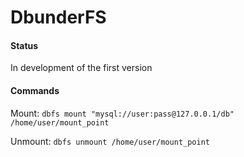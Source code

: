 # DbunderFS

#### Status
In development of the first version

#### Commands
Mount: `dbfs mount "mysql://user:pass@127.0.0.1/db" /home/user/mount_point`

Unmount: `dbfs unmount /home/user/mount_point`
